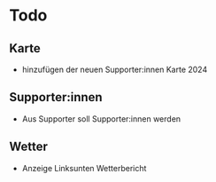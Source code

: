 # Todo
## Karte
+ hinzufügen der neuen Supporter:innen Karte 2024

## Supporter:innen
+ Aus Supporter soll Supporter:innen werden

## Wetter
+ Anzeige Linksunten Wetterbericht